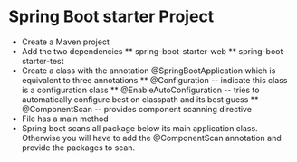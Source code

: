 # Spring Boot starter Project

* Create a Maven project
* Add the two dependencies 
	** spring-boot-starter-web
	** spring-boot-starter-test
* Create a class with the annotation @SpringBootApplication which is equivalent to three annotations
	** @Configuration -- indicate this class is a configuration class
	** @EnableAutoConfiguration -- tries to automatically configure best on classpath and its best guess
	** @ComponentScan -- provides component scanning directive
* File has a main method
* Spring boot scans all package below its main application class. Otherwise you will have to add the @ComponentScan annotation and provide the packages to scan.


	